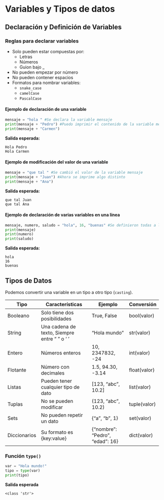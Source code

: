 # Variables y Tipos de datos
## Declaración y Definición de Variables
### Reglas para declarar variables
- Solo pueden estar compuestas por:
    - Letras
    - Números
    - Guion bajo _
- No pueden empezar por número
- No pueden contener espacios
- Formatos para nombrar variables:
    - `snake_case`
    - `camelCase`
    - `PascalCase`

#### Ejemplo de declaración de una variable
```python
mensaje = "hola " #Se declara la variable mensaje
print(mensaje + "Pedro") #Puedo imprimir el contenido de la variable mensaje varias veces
print(mensaje + "Carmen")
```
**Salida esperada:**
```plaintext
Hola Pedro
Hola Carmen
```

#### Ejemplo de modificación del valor de una variable
```python
mensaje = "que tal " #Se cambió el valor de la variable mensaje
print(mensaje + "Juan") #Ahora se imprime algo distinto
print(mensaje + "Ana")
```
**Salida esperada:**
```plaintext
que tal Juan
que tal Ana
```

#### Ejemplo de declaración de varias variables en una línea
```python
mensaje, numero, saludo = "hola", 16, "buenas" #Se definieron todas a la vez
print(mensaje)
print(numero)
print(saludo)
```
**Salida esperada:**
```plaintext
hola
16
buenas
```

## Tipos de Datos
Podemos convertir una variable en un tipo a otro tipo (`casting`).

| Tipo         | Características                              | Ejemplo                         | Conversión   |
|--------------|----------------------------------------------|---------------------------------|--------------|
| Booleano     | Solo tiene dos posibilidades                 | True, False                     | bool(valor)  |
| String       | Una cadena de texto, Siempre entre “ ” o ‘ ’ | “Hola mundo”                    | str(valor)   |
| Entero       | Números enteros                              | 10, 2347832, -24                | int(valor)   |
| Flotante     | Número con decimales                         | 1.5, 94.30, -3.14               | float(valor) |
| Listas       | Pueden tener cualquier tipo de dato          | [123, “abc”, 10.2]              | list(valor)  |
| Tuplas       | No se pueden modificar                       | (123, “abc”, 10.2)              | tuple(valor) |
| Sets         | No pueden repetir un dato                    | {“a”, “b”, 1}                   | set(valor)   |
| Diccionarios | Su formato es {key:value}                    | {“nombre”: “Pedro”, “edad”: 16} | dict(valor)  |

### Función `type()`
```python
var = "Hola mundo!"
tipo = type(var)
print(tipo)
```
**Salida esperada**
```plaintext
<class 'str'>
```